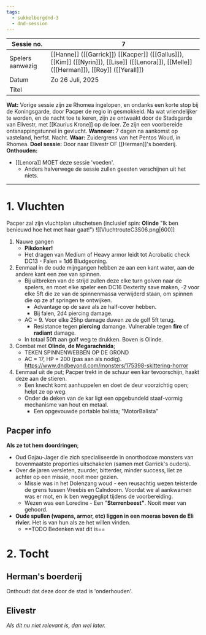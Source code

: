 ```yaml
---
tags:
  - sukkelbergdnd-3
  - dnd-session
---
```


| Sessie no.       | 7                                                                                                                                          |
| ---------------- | ------------------------------------------------------------------------------------------------------------------------------------------ |
| Spelers aanwezig | [[Hanne]] ([[Garrick]]) [[Kacper]] ([[Gallus]]), [[Kim]] ([[Nyrin]]), [[Lise]] ([[Lenora]]), [[Melle]] ([[Herman]]),  [[Roy]] ([[Yerall]]) |
| Datum            | Zo 26 Juli, 2025                                                                                                                           |
| Titel            |                                                                                                                                            |
**Wat:** Vorige sessie zijn ze Rhomea ingelopen, en ondanks een korte stop bij de Koningsgarde, door Pacper de regio in gesmokkeld. Na wat vriendelijker te worden, en de nacht toe te keren, zijn ze ontwaakt door de Stadsgarde van Elivestr, met [[Kaurius Krone]] op de loer. Ze zijn een voorbereide ontsnappingstunnel in gevlucht.
**Wanneer:** 7 dagen na aankomst op vasteland, herfst. Nacht.
**Waar:** Zuidergrens van het Pentos Woud, in Rhomea.
**Doel sessie:** Door naar Elivestr OF [[Herman]]'s boerderij.
**Onthouden:** 
- [[Lenora]] MOET deze sessie 'voeden'.
	- Anders halverwege de sessie zullen geesten verschijnen uit het niets. 
***
# 1. Vluchten
Pacper zal zijn vluchtplan uitschetsen (inclusief spin: **Olinde** "Ik ben benieuwd hoe het met haar gaat!")
![[VluchtrouteC3S06.png|600]]
1. Nauwe gangen
	- **Pikdonker!**
	- Het dragen van Medium of Heavy armor leidt tot Acrobatic check DC13 - Falen = 1d6 Bludgeoning.
2. Eenmaal in de oude mijngangen hebben ze aan een kant water, aan de andere kant een zee van spinnen. 
	- Bij uitbreken van de strijd zullen deze elke turn golven naar de spelers, en moet elke speler een DC16 Dexterity save maken, -2 voor elke 5ft die ze van de spinnenmassa verwijderd staan, om spinnen die op ze af springen te ontwijken.
		- Advantage op de save als ze half-cover hebben.
		- Bij falen, 2d4 piercing damage.
	- AC = 9. Voor elke 25hp damage duwen ze de golf 5ft terug.
		- Resistance tegen **piercing** damange. Vulnerable tegen **fire** of **radiant** damage.
	- In totaal 50ft aan golf weg te drukken. Boven is Olinde.
3. Combat met **Olinde, de Megarachnida**;
	- TEKEN SPINNENWEBBEN OP DE GROND
	- AC = 17, HP = 200 (pas aan als nodig).
	  https://www.dndbeyond.com/monsters/175398-skittering-horror 
4. Eenmaal uit de put; Pacper trekt in de schuur een kar tevoorschijn, haakt deze aan de stieren.
	- Een knecht komt aanhuppelen en doet de deur voorzichtig open; helpt ze op weg.
	- Onder de deken van de kar ligt een opgebundeld staaf-vormig mechanisme van hout en metaal.
		- Een opgevouwde portable balista; "MotorBalista"
## Pacper info
**Als ze tot hem doordringen**;
- Oud Gajau-Jager die zich specialiseerde in onorthodoxe monsters van bovenmaatste proporties uitschakelen (samen met Garrick's ouders).
- Over de jaren versleten, zuurder, bitterder, minder success, liet ze achter op een missie, nooit meer gezien.
	- Missie was in het Dolenzang woud - een reusachtig wezen teisterde de grens tussen Vreebis en Calndoorn. Voordat we al aankwamen was er mot, en ik ben weggeglipt tijdens de voorbereiding.
	- Wezen was een Loredine - Een "**Sterrenbeest"**. Nooit meer van gehoord.
- **Oude spullen (wapens, armor, etc) liggen in een moeras boven de Eli rivier.** Het is van hun als ze het willen vinden.
	- ==TODO Bedenken wat dit is==
# 2. Tocht
## Herman's boerderij
Onthoudt dat deze door de stad is 'onderhouden'.
## Elivestr
*Als dit nu niet relevant is, dan wel later.*